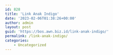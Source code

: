 ```yaml
---
id: 828
title: 'Link Anak Indigo'
date: '2023-02-06T01:38:26+00:00'
author: admin
layout: post
guid: 'https://bos.awn.biz.id/link-anak-indigo/'
permalink: /link-anak-indigo/
categories:
    - Uncategorized
---
```


